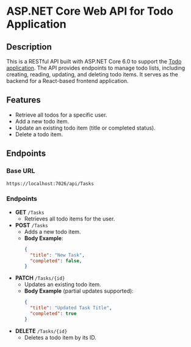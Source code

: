 # ASP.NET Core Web API for Todo Application

## Description
This is a RESTful API built with ASP.NET Core 6.0 to support the [Todo application](https://github.com/vitalii-lytvynenko/task-list-fe). The API provides endpoints to manage todo lists, including creating, reading, updating, and deleting todo items. It serves as the backend for a React-based frontend application.

## Features
- Retrieve all todos for a specific user.
- Add a new todo item.
- Update an existing todo item (title or completed status).
- Delete a todo item.

## Endpoints
### Base URL
`https://localhost:7026/api/Tasks`

### Endpoints
- **GET** `/Tasks`
  - Retrieves all todo items for the user.
- **POST** `/Tasks`
  - Adds a new todo item.
  - **Body Example**:
    ```json
    {
      "title": "New Task",
      "completed": false,
    }
    ```
- **PATCH** `/Tasks/{id}`
  - Updates an existing todo item.
  - **Body Example** (partial updates supported):
    ```json
    {
      "title": "Updated Task Title",
      "completed": true
    }
    ```
- **DELETE** `/Tasks/{id}`
  - Deletes a todo item by its ID.
